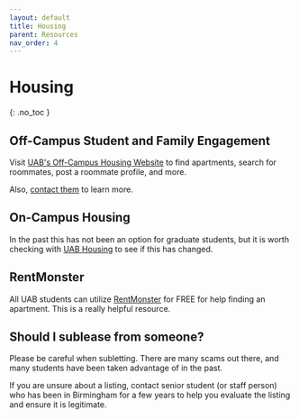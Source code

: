```yaml
---
layout: default
title: Housing
parent: Resources
nav_order: 4
---
```


# Housing

{: .no_toc }

## Off-Campus Student and Family Engagement

Visit [UAB's Off-Campus Housing Website](https://offcampushousing.uab.edu/) to find apartments, search for roommates,
post a roommate profile, and more.

Also, [contact them](https://www.uab.edu/studentaffairs/off-campus-and-family/off-campus-students) to learn more.

## On-Campus Housing

In the past this has not been an option for graduate students, but it is worth checking with [UAB Housing](https://www.uab.edu/students/housing/about/contact) to see if this has changed.

## RentMonster

All UAB students can utilize [RentMonster](https://rentmonster.net/how-it-works/) for FREE for help finding an apartment. This is a really helpful resource.

## Should I sublease from someone?

Please be careful when subletting. There are many scams out there, and many students have been taken advantage of in the past.

If you are unsure about a listing, contact senior student (or staff person) who has been in Birmingham for a few years to help you evaluate the listing and ensure it is legitimate.
